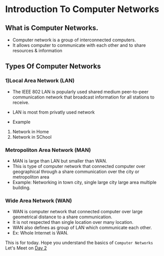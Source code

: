 # Introduction To Computer Networks
## What is Computer Networks.
- Computer network is a group of interconnected computers.
- It allows computer to communicate with each other and to share resources & information

## Types Of Computer Networks 
### 1)Local Area Network (LAN)
- The IEEE 802 LAN is popularly used shared medium peer-to-peer communication network that broadcast information for all stations to receive.

- LAN is most from privatly used network
- Example 
1) Network in Home  
2) Network in SChool

### Metropoliton Area Network (MAN)
- MAN is large than LAN but smaller than WAN.
- This is type of computer network that connected computer over geographical through a share communication over the city or metropoliton area
- Example: Networking in town city, single large city large area multiple building.

### Wide Area Network (WAN)
- WAN is computer network that connected computer over large geometrical distance to a share communication.
- It is not respected than single location over many location.
- WAN also defines as group of LAN which communicate each other.
- Ex: Whole Internet is WAN.

This is for today. Hope you understand the basics of `Computer Networks`
Let's Meet on  [Day 2](day02.md)
